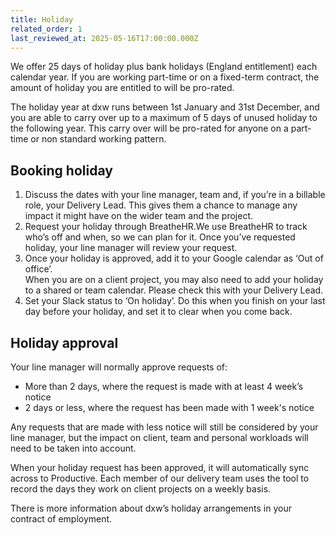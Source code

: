 ```yaml
---
title: Holiday
related_order: 1
last_reviewed_at: 2025-05-16T17:00:00.000Z
---
```

We offer 25 days of holiday plus bank holidays (England entitlement) each calendar year. If you are working part-time or on a fixed-term contract, the amount of holiday you are entitled to will be pro-rated.

The holiday year at dxw runs between 1st January and 31st December, and you are able to carry over up to a maximum of 5 days of unused holiday to the following year. This carry over will be pro-rated for anyone on a part-time or non standard working pattern.

## Booking holiday

1. Discuss the dates with your line manager, team and, if you’re in a billable role, your Delivery Lead. This gives them a chance to manage any impact it might have on the wider team and the project.
2. Request your holiday through BreatheHR.We use BreatheHR to track who’s off and when, so we can plan for it. Once you’ve requested holiday, your line manager will review your request.
3. Once your holiday is approved, add it to your Google calendar as ‘Out of office’.\
   When you are on a client project, you may also need to add your holiday to a shared or team calendar. Please check this with your Delivery Lead.
4. Set your Slack status to ‘On holiday’. Do this when you finish on your last day before your holiday, and set it to clear when you come back.

## Holiday approval

Your line manager will normally approve requests of:

* More than 2 days, where the request is made with at least 4 week’s notice
* 2 days or less, where the request has been made with 1 week's notice

Any requests that are made with less notice will still be considered by your line manager, but the impact on client, team and personal workloads will need to be taken into account.

When your holiday request has been approved, it will automatically sync across to Productive. Each member of our delivery team uses the tool to record the days they work on client projects on a weekly basis.

There is more information about dxw’s holiday arrangements in your contract of employment.